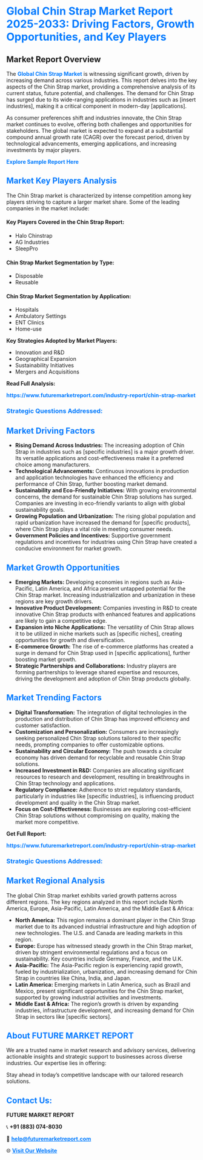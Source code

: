<h1 style="color: #007BFF;">Global Chin Strap Market Report 2025-2033: Driving Factors, Growth Opportunities, and Key Players</h1>

<section id="overview">
<h2>Market Report Overview</h2>
<p>The <a href="https://www.futuremarketreport.com/industry-report/chin-strap-market" style="color: #007BFF; text-decoration: none;"><strong>Global Chin Strap Market</strong></a> is witnessing significant growth, driven by increasing demand across various industries. This report delves into the key aspects of the Chin Strap market, providing a comprehensive analysis of its current status, future potential, and challenges. The demand for Chin Strap has surged due to its wide-ranging applications in industries such as [insert industries], making it a critical component in modern-day [applications].</p>
<p>As consumer preferences shift and industries innovate, the Chin Strap market continues to evolve, offering both challenges and opportunities for stakeholders. The global market is expected to expand at a substantial compound annual growth rate (CAGR) over the forecast period, driven by technological advancements, emerging applications, and increasing investments by major players.</p>
</section>

<section id="overview">
<p><a href="https://www.futuremarketreport.com/request-sample/reportId=99243" style="color: #007BFF; text-decoration: none;"><strong>Explore Sample Report Here</strong></a></p>
</section>

<section id="key-players">
<h2 style="color: #007BFF;">Market Key Players Analysis</h2>
<p>The Chin Strap market is characterized by intense competition among key players striving to capture a larger market share. Some of the leading companies in the market include:</p>
<h4>Key Players Covered in the Chin Strap Report:</h4>
<ul><li>Halo Chinstrap</li><li>AG Industries</li><li>SleepPro</li></ul>
<h4>Chin Strap Market Segmentation by Type:</h4>
<ul><li>Disposable</li><li>Reusable</li></ul>

<h4>Chin Strap Market Segmentation by Application:</h4>
<ul><li>Hospitals</li><li>Ambulatory Settings</li><li>ENT Clinics</li><li>Home-use</li></ul>
<p><strong>Key Strategies Adopted by Market Players:</strong></p>
<ul>
<li>Innovation and R&D</li>
<li>Geographical Expansion</li>
<li>Sustainability Initiatives</li>
<li>Mergers and Acquisitions</li>
</ul>
</section>

<section>
<p><strong>Read Full Analysis: </strong></p><a href="https://www.futuremarketreport.com/industry-report/chin-strap-market" style="color: #007BFF; text-decoration: none;"><strong>https://www.futuremarketreport.com/industry-report/chin-strap-market</strong></a>
<h3 style="color: #007BFF;">Strategic Questions Addressed:</h3>
</section>

<section id="driving-factors">
<h2 style="color: #007BFF;">Market Driving Factors</h2>
<ul>
<li><strong>Rising Demand Across Industries:</strong> The increasing adoption of Chin Strap in industries such as [specific industries] is a major growth driver. Its versatile applications and cost-effectiveness make it a preferred choice among manufacturers.</li>
<li><strong>Technological Advancements:</strong> Continuous innovations in production and application technologies have enhanced the efficiency and performance of Chin Strap, further boosting market demand.</li>
<li><strong>Sustainability and Eco-Friendly Initiatives:</strong> With growing environmental concerns, the demand for sustainable Chin Strap solutions has surged. Companies are investing in eco-friendly variants to align with global sustainability goals.</li>
<li><strong>Growing Population and Urbanization:</strong> The rising global population and rapid urbanization have increased the demand for [specific products], where Chin Strap plays a vital role in meeting consumer needs.</li>
<li><strong>Government Policies and Incentives:</strong> Supportive government regulations and incentives for industries using Chin Strap have created a conducive environment for market growth.</li>
</ul>
</section>

<section id="growth-opportunities">
<h2 style="color: #007BFF;">Market Growth Opportunities</h2>
<ul>
<li><strong>Emerging Markets:</strong> Developing economies in regions such as Asia-Pacific, Latin America, and Africa present untapped potential for the Chin Strap market. Increasing industrialization and urbanization in these regions are key growth drivers.</li>
<li><strong>Innovative Product Development:</strong> Companies investing in R&D to create innovative Chin Strap products with enhanced features and applications are likely to gain a competitive edge.</li>
<li><strong>Expansion into Niche Applications:</strong> The versatility of Chin Strap allows it to be utilized in niche markets such as [specific niches], creating opportunities for growth and diversification.</li>
<li><strong>E-commerce Growth:</strong> The rise of e-commerce platforms has created a surge in demand for Chin Strap used in [specific applications], further boosting market growth.</li>
<li><strong>Strategic Partnerships and Collaborations:</strong> Industry players are forming partnerships to leverage shared expertise and resources, driving the development and adoption of Chin Strap products globally.</li>
</ul>
</section>

<section id="trending-factors">
<h2 style="color: #007BFF;">Market Trending Factors</h2>
<ul>
<li><strong>Digital Transformation:</strong> The integration of digital technologies in the production and distribution of Chin Strap has improved efficiency and customer satisfaction.</li>
<li><strong>Customization and Personalization:</strong> Consumers are increasingly seeking personalized Chin Strap solutions tailored to their specific needs, prompting companies to offer customizable options.</li>
<li><strong>Sustainability and Circular Economy:</strong> The push towards a circular economy has driven demand for recyclable and reusable Chin Strap solutions.</li>
<li><strong>Increased Investment in R&D:</strong> Companies are allocating significant resources to research and development, resulting in breakthroughs in Chin Strap technology and applications.</li>
<li><strong>Regulatory Compliance:</strong> Adherence to strict regulatory standards, particularly in industries like [specific industries], is influencing product development and quality in the Chin Strap market.</li>
<li><strong>Focus on Cost-Effectiveness:</strong> Businesses are exploring cost-efficient Chin Strap solutions without compromising on quality, making the market more competitive.</li>
</ul>
</section>

<section>
<p><strong>Get Full Report: </strong></p><a href="https://www.futuremarketreport.com/industry-report/chin-strap-market" style="color: #007BFF; text-decoration: none;"><strong>https://www.futuremarketreport.com/industry-report/chin-strap-market</strong></a>
<h3 style="color: #007BFF;">Strategic Questions Addressed:</h3>
</section>


<section id="regional-analysis">
<h2 style="color: #007BFF;">Market Regional Analysis</h2>
<p>The global Chin Strap market exhibits varied growth patterns across different regions. The key regions analyzed in this report include North America, Europe, Asia-Pacific, Latin America, and the Middle East & Africa:</p>
<ul>
<li><strong>North America:</strong> This region remains a dominant player in the Chin Strap market due to its advanced industrial infrastructure and high adoption of new technologies. The U.S. and Canada are leading markets in this region.</li>
<li><strong>Europe:</strong> Europe has witnessed steady growth in the Chin Strap market, driven by stringent environmental regulations and a focus on sustainability. Key countries include Germany, France, and the U.K.</li>
<li><strong>Asia-Pacific:</strong> The Asia-Pacific region is experiencing rapid growth, fueled by industrialization, urbanization, and increasing demand for Chin Strap in countries like China, India, and Japan.</li>
<li><strong>Latin America:</strong> Emerging markets in Latin America, such as Brazil and Mexico, present significant opportunities for the Chin Strap market, supported by growing industrial activities and investments.</li>
<li><strong>Middle East & Africa:</strong> The region’s growth is driven by expanding industries, infrastructure development, and increasing demand for Chin Strap in sectors like [specific sectors].</li>
</ul>
</section>

<footer>
<h2 style="color: #007BFF;">About FUTURE MARKET REPORT</h2>
<p>We are a trusted name in market research and advisory services, delivering actionable insights and strategic support to businesses across diverse industries. Our expertise lies in offering:</p>

<p>Stay ahead in today’s competitive landscape with our tailored research solutions.</p>

<h2 style="color: #007BFF;">Contact Us:</h2>
<p><strong>FUTURE MARKET REPORT</strong></p>
<p>📞 <strong>+91 (883) 074-8030</strong></p>
<p>📧 <strong><a href="mailto:help@futuremarketreport.com" style="color: #007BFF;">help@futuremarketreport.com</a></strong></p>
<p>🌐 <strong><a href="https://www.futuremarketreport.com/" style="color: #007BFF;">Visit Our Website</a></strong></p>
</footer>